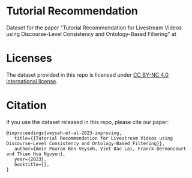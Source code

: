 # Tutorial Recommendation

Dataset for the paper "Tutorial Recommendation for Livestream Videos using Discourse-Level Consistency and Ontology-Based Filtering" at 

# Licenses

The dataset provided in this repo is licensed under [CC BY-NC 4.0 international license](https://creativecommons.org/licenses/by-nc/4.0/legalcode).

# Citation

If you use the dataset released in this repo, please cite our paper:

```
@inproceedings{veyseh-et-al-2023-improving,
   title={{Tutorial Recommendation for Livestream Videos using Discourse-Level Consistency and Ontology-Based Filtering}},
   author={Amir Pouran Ben Veyseh, Viet Dac Lai, Franck Dernoncourt and Thien Huu Nguyen},
   year={2023},
   booktitle={},
}
